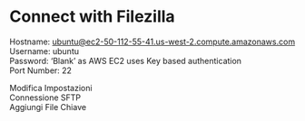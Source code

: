 # Connect with Filezilla 

Hostname:          ubuntu@ec2-50-112-55-41.us-west-2.compute.amazonaws.com  
Username:          ubuntu  
Password:          ‘Blank’ as AWS EC2 uses Key based authentication  
Port Number:       22  

Modifica Impostazioni  
Connessione SFTP  
Aggiungi File Chiave  
